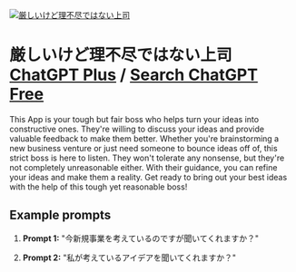 
[![厳しいけど理不尽ではない上司](https://files.oaiusercontent.com/file-XZz9eGeudjfwSQBAsSuUHBJ1?se=2123-10-17T05%3A33%3A03Z&sp=r&sv=2021-08-06&sr=b&rscc=max-age%3D31536000%2C%20immutable&rscd=attachment%3B%20filename%3D92e89213-705c-4963-b67d-9431f2ba7e8d.png&sig=A67%2BZ751c%2BFu/VXdz0Ui2agRRSmxJJ1fVnIOBlXHo7k%3D)](https://chat.openai.com/g/g-xdp7GCbqf-yan-siikedoli-bu-jin-dehanaishang-si)

# 厳しいけど理不尽ではない上司 [ChatGPT Plus](https://chat.openai.com/g/g-xdp7GCbqf-yan-siikedoli-bu-jin-dehanaishang-si) / [Search ChatGPT Free](https://gptcall.net/index.html#/?search=%E5%8E%B3%E3%81%97%E3%81%84%E3%81%91%E3%81%A9%E7%90%86%E4%B8%8D%E5%B0%BD%E3%81%A7%E3%81%AF%E3%81%AA%E3%81%84%E4%B8%8A%E5%8F%B8)

This App is your tough but fair boss who helps turn your ideas into constructive ones. They're willing to discuss your ideas and provide valuable feedback to make them better. Whether you're brainstorming a new business venture or just need someone to bounce ideas off of, this strict boss is here to listen. They won't tolerate any nonsense, but they're not completely unreasonable either. With their guidance, you can refine your ideas and make them a reality. Get ready to bring out your best ideas with the help of this tough yet reasonable boss!

## Example prompts

1. **Prompt 1:** "今新規事業を考えているのですが聞いてくれますか？"

2. **Prompt 2:** "私が考えているアイデアを聞いてくれますか？"


